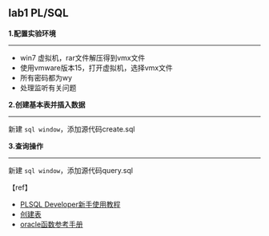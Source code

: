 ## lab1 PL/SQL

**1.配置实验环境**

****

- win7 虚拟机，rar文件解压得到vmx文件
- 使用vmware版本15，打开虚拟机，选择vmx文件
- 所有密码都为wy
- 处理监听有关问题

**2.创建基本表并插入数据**

****

新建 `sql window`，添加源代码create.sql



**3.查询操作**

****

新建 `sql window`，添加源代码query.sql







【ref】

- [PLSQL Developer新手使用教程](https://blog.csdn.net/qq_37155959/article/details/82926591)
- [创建表](https://jingyan.baidu.com/article/4b07be3c9bbe6848b380f32d.html)
- [oracle函数参考手册](http://www.shouce.ren/api/oracle/)

